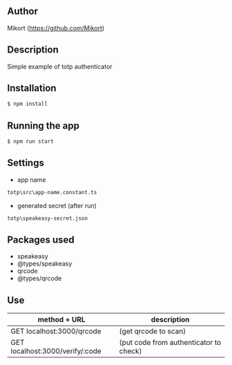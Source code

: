 ## Author

Mikort (https://github.com/Mikort)

## Description

Simple example of totp authenticator

## Installation

```bash
$ npm install
```

## Running the app

```bash
$ npm run start
```

## Settings

- app name
```bash
totp\src\app-name.constant.ts
```

- generated secret (after run)
```bash
totp\speakeasy-secret.json
```

## Packages used

- speakeasy
- @types/speakeasy
- qrcode
- @types/qrcode

## Use

| method + URL                    | description                            |
|---------------------------------|----------------------------------------|
| GET localhost:3000/qrcode       | (get qrcode to scan)                   |
| GET localhost:3000/verify/:code | (put code from authenticator to check) |
